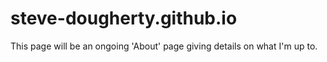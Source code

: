 # steve-dougherty.github.io
This page will be an ongoing 'About' page giving details on what I'm up to.
